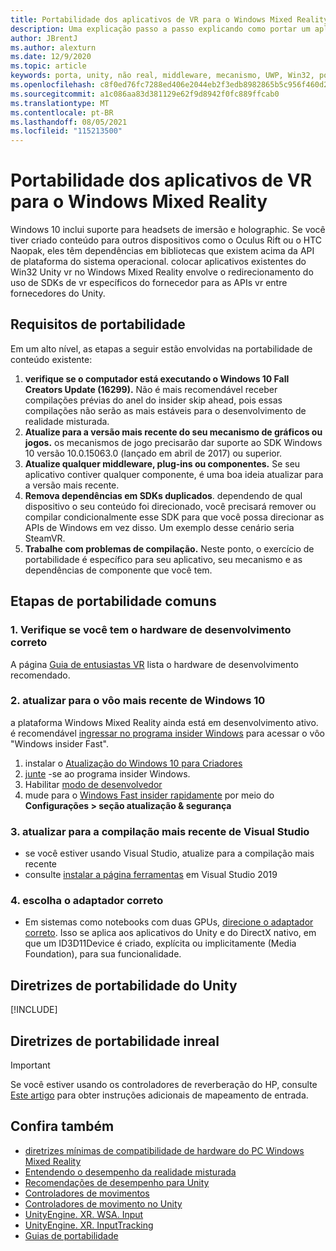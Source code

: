 ```yaml
---
title: Portabilidade dos aplicativos de VR para o Windows Mixed Reality
description: Uma explicação passo a passo explicando como portar um aplicativo de imersão existente para Windows Mixed Reality.
author: JBrentJ
ms.author: alexturn
ms.date: 12/9/2020
ms.topic: article
keywords: porta, unity, não real, middleware, mecanismo, UWP, Win32, portabilidade, HoloLens 1ª gen, headset de realidade misturada, headset de realidade mista do windows, migração, Windows 10, mapeamento de entrada,
ms.openlocfilehash: c8f0ed76fc7288ed406e2044eb2f3edb8982865b5c956f460d2bc1b815e503df
ms.sourcegitcommit: a1c086aa83d381129e62f9d8942f0fc889ffcab0
ms.translationtype: MT
ms.contentlocale: pt-BR
ms.lasthandoff: 08/05/2021
ms.locfileid: "115213500"
---
```

# <a name="porting-vr-apps-to-windows-mixed-reality"></a>Portabilidade dos aplicativos de VR para o Windows Mixed Reality

Windows 10 inclui suporte para headsets de imersão e holographic. Se você tiver criado conteúdo para outros dispositivos como o Oculus Rift ou o HTC Naopak, eles têm dependências em bibliotecas que existem acima da API de plataforma do sistema operacional. colocar aplicativos existentes do Win32 Unity vr no Windows Mixed Reality envolve o redirecionamento do uso de SDKs de vr específicos do fornecedor para as APIs vr entre fornecedores do Unity.

## <a name="porting-requirements"></a>Requisitos de portabilidade

Em um alto nível, as etapas a seguir estão envolvidas na portabilidade de conteúdo existente:
1. **verifique se o computador está executando o Windows 10 Fall Creators Update (16299).** Não é mais recomendável receber compilações prévias do anel do insider skip ahead, pois essas compilações não serão as mais estáveis para o desenvolvimento de realidade misturada.
2. **Atualize para a versão mais recente do seu mecanismo de gráficos ou jogos.** os mecanismos de jogo precisarão dar suporte ao SDK Windows 10 versão 10.0.15063.0 (lançado em abril de 2017) ou superior.
3. **Atualize qualquer middleware, plug-ins ou componentes.** Se seu aplicativo contiver qualquer componente, é uma boa ideia atualizar para a versão mais recente.
4. **Remova dependências em SDKs duplicados**. dependendo de qual dispositivo o seu conteúdo foi direcionado, você precisará remover ou compilar condicionalmente esse SDK para que você possa direcionar as APIs de Windows em vez disso. Um exemplo desse cenário seria SteamVR.
5. **Trabalhe com problemas de compilação.** Neste ponto, o exercício de portabilidade é específico para seu aplicativo, seu mecanismo e as dependências de componente que você tem.

## <a name="common-porting-steps"></a>Etapas de portabilidade comuns

### <a name="1-make-sure-you-have-the-right-development-hardware"></a>1. Verifique se você tem o hardware de desenvolvimento correto

A página [Guia de entusiastas VR](/windows/mixed-reality/enthusiast-guide/windows-mixed-reality-minimum-pc-hardware-compatibility-guidelines) lista o hardware de desenvolvimento recomendado.

### <a name="2-upgrade-to-the-latest-flight-of-windows-10"></a>2. atualizar para o vôo mais recente de Windows 10

a plataforma Windows Mixed Reality ainda está em desenvolvimento ativo. é recomendável [ingressar no programa insider Windows](https://insider.windows.com/) para acessar o vôo "Windows insider Fast".
1. instalar o [Atualização do Windows 10 para Criadores](https://www.microsoft.com/software-download/windows10)
2. [junte](https://insider.windows.com/) -se ao programa insider Windows.
3. Habilitar [modo de desenvolvedor](/windows/uwp/get-started/enable-your-device-for-development)
4. mude para o [Windows Fast insider rapidamente](/archive/blogs/uktechnet/joining-insider-preview) por meio do **Configurações > seção atualização & segurança**

### <a name="3-upgrade-to-the-most-recent-build-of-visual-studio"></a>3. atualizar para a compilação mais recente de Visual Studio
* se você estiver usando Visual Studio, atualize para a compilação mais recente
* consulte [instalar a página ferramentas](../install-the-tools.md#installation-checklist) em Visual Studio 2019

### <a name="4-choose-the-correct-adapter"></a>4. escolha o adaptador correto
* Em sistemas como notebooks com duas GPUs, [direcione o adaptador correto](../native/rendering-in-directx.md#hybrid-graphics-pcs-and-mixed-reality-applications). Isso se aplica aos aplicativos do Unity e do DirectX nativo, em que um ID3D11Device é criado, explícita ou implicitamente (Media Foundation), para sua funcionalidade.

## <a name="unity-porting-guidance"></a>Diretrizes de portabilidade do Unity

[!INCLUDE[](includes/unity-porting-guidance.md)]

## <a name="unreal-porting-guidance"></a>Diretrizes de portabilidade inreal

> [!IMPORTANT]
> Se você estiver usando os controladores de reverberação do HP, consulte [Este artigo](../unreal/unreal-reverb-g2-controllers.md) para obter instruções adicionais de mapeamento de entrada.

## <a name="see-also"></a>Confira também
* [diretrizes mínimas de compatibilidade de hardware do PC Windows Mixed Reality](/windows/mixed-reality/enthusiast-guide/windows-mixed-reality-minimum-pc-hardware-compatibility-guidelines)
* [Entendendo o desempenho da realidade misturada](../platform-capabilities-and-apis/understanding-performance-for-mixed-reality.md)
* [Recomendações de desempenho para Unity](../unity/performance-recommendations-for-unity.md)
* [Controladores de movimentos](../../design/motion-controllers.md)
* [Controladores de movimento no Unity](../unity/motion-controllers-in-unity.md)
* [UnityEngine. XR. WSA. Input](https://docs.unity3d.com/ScriptReference/XR.WSA.Input.InteractionManager.html)
* [UnityEngine. XR. InputTracking](https://docs.unity3d.com/ScriptReference/XR.InputTracking.html)
* [Guias de portabilidade](porting-guides.md)